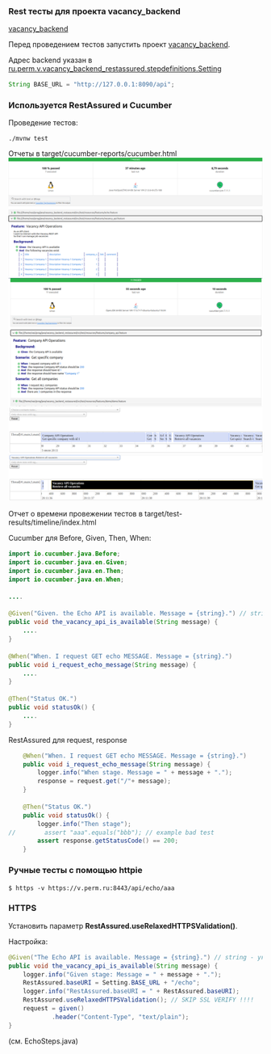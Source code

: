 ### Rest тесты для проекта vacancy_backend
[vacancy_backend](https://github.com/cherepakhin/family/tree/master/src/main/resources/db/migration)

Перед проведением тестов запустить проект [vacancy_backend](https://github.com/cherepakhin/family/tree/master/src/main/resources/db/migration).

Адрес backend указан в [ru.perm.v.vacancy_backend_restassured.stepdefinitions.Setting](src/test/ru/perm/v/vacancy_backend_restassured/stepdefinitions/Setting.java)

````java
String BASE_URL = "http://127.0.0.1:8090/api";
````

### Используется RestAssured и Cucumber

Проведение тестов:

````shell
./mvnw test
````

Отчеты в target/cucumber-reports/cucumber.html
![Результаты тестов](doc/test_result.png "Результаты тестов")
![Результаты тестов1](doc/cucumber_result.png "Результаты тестов")
![Продолжительность тестов](doc/cucumber_timeline.png "Продолжительность тестов")
![Продолжительность одного из тестов](doc/cucumber_timeline_one_test.png "Продолжительность одного из тестов")

Отчет о времени провежении тестов в target/test-results/timeline/index.html

Cucumber для Before, Given, Then, When:

````java
import io.cucumber.java.Before;
import io.cucumber.java.en.Given;
import io.cucumber.java.en.Then;
import io.cucumber.java.en.When;

....

@Given("Given. the Echo API is available. Message = {string}.") // string - указать тип
public void the_vacancy_api_is_available(String message) {
    ....
}

@When("When. I request GET echo MESSAGE. Message = {string}.")
public void i_request_echo_message(String message) {
    ....
}

@Then("Status OK.")
public void statusOk() {
    ....
}

````

RestAssured для request, response

````java
    @When("When. I request GET echo MESSAGE. Message = {string}.")
    public void i_request_echo_message(String message) {
        logger.info("When stage. Message = " + message + ".");
        response = request.get("/"+ message);
    }

    @Then("Status OK.")
    public void statusOk() {
        logger.info("Then stage");
//        assert "aaa".equals("bbb"); // example bad test
        assert response.getStatusCode() == 200;
    }

````

### Ручные тесты с помощью httpie

````shell
$ https -v https://v.perm.ru:8443/api/echo/aaa
````

### HTTPS

Установить параметр __RestAssured.useRelaxedHTTPSValidation()__.

Настройка:

````java
@Given("The Echo API is available. Message = {string}.") // string - указать тип
public void the_vacancy_api_is_available(String message) {
    logger.info("Given stage: Message = " + message + ".");
    RestAssured.baseURI = Setting.BASE_URL + "/echo";
    logger.info("RestAssured.baseURI = " + RestAssured.baseURI);
    RestAssured.useRelaxedHTTPSValidation(); // SKIP SSL VERIFY !!!!
    request = given()
            .header("Content-Type", "text/plain");
}
````

(см. EchoSteps.java)

